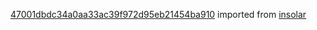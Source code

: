 [47001dbdc34a0aa33ac39f972d95eb21454ba910](https://github.com/insolar/insolar/commit/47001dbdc34a0aa33ac39f972d95eb21454ba910) imported from [insolar](https://github.com/insolar/insolar)
